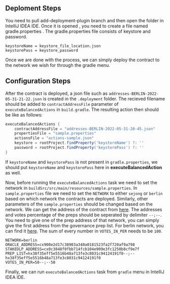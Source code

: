 ## Deploment Steps
You need to pull add-deployment-plugin branch and then open the folder in IntelliJ IDEA IDE. 
Once it is opened , you need to create a file named gradle.properties .
The gradle.properties file consists of keystore and password.

```properties
keystoreName = keystore_file_location.json
keystorePass = keystore_password
```
Once we are done with the process, we can simply deploy the contract to the network we wish for through the gradle menu.


## Configuration Steps
After the contract is deployed, a json file such as `addresses-BERLIN-2022-05-31-21-22.json` is created in the `.deployment` folder.  The recieved filename should be added to `contractAddressFile` parameter of `executeBalancedActions` in `build.gradle`. The resulting action then should be like as follows:

```gradle
executeBalancedActions {
    contractAddressFile = "addresses-BERLIN-2022-05-31-20-45.json"
    propertiesFile = "sample.properties"
    actionsFile = "actions-sample.json"
    keystore = rootProject.findProperty('keystoreName') ?: ''
    password = rootProject.findProperty('keystorePass') ?: ''
}
```
If `keystoreName` and `keystorePass` is not present in `gradle.properties`, we should put `keystoreName` and `keystorePass` here in **executeBalancedAction** as well. 

Now, before running the `executeBalancedActions` task we need to set the network in `buildSrc/src/main/resources/sample.properties`. In `sample.properties` file we need to set the `NETWORK` to either `sejong` or `berlin` based on which network the contracts are deployed. Similarly, other parameters of the `sample.properties` should be changed based on the network. We can get the address of the contract from [here](https://github.com/balancednetwork/balanced-java-contracts/wiki/Contract-Addresses). The addresses and votes percentage of the preps should be seperated by delimiter `--;--`. You need to give one of the  prep address of that network,  you can simply give the first address from the governance prep list. For berlin network, you can find it [here](http://berlin.tracker.solidwallet.io/governance). The sum of every number in `VOTES_IN_PER` needs to be `100`.

```properties
NETWORK=berlin
ORACLE_ADDRESS=cx900e2d17c38903a340a0181523fa2f720af9a798
STAKEDLP_ADDRESS=cx0c3848f0fbb714fcb104e909e3fc1250b8cf9e7f
PREP_LIST=hx38f35eff5e5516b48a713fe3c8031c94124191f0--;--hx38f35eff5e5516b48a713fe3c8031c94124191f0
VOTES_IN_PER=50--;--50
```

Finally, we can run `executeBalancedActions` task from `gradle` menu in IntelliJ IDEA IDE.
